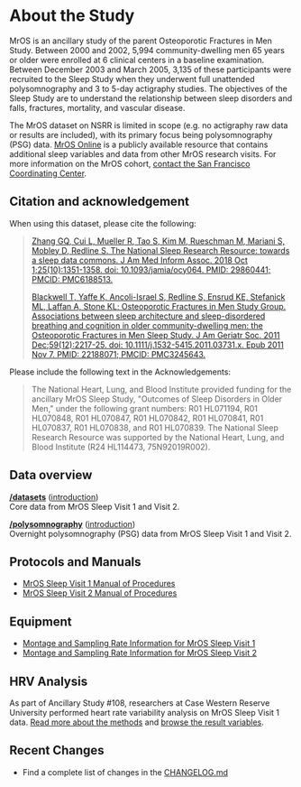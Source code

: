 # About the Study

MrOS is an ancillary study of the parent Osteoporotic Fractures in Men Study. Between 2000 and 2002, 5,994 community-dwelling men 65 years or older were enrolled at 6 clinical centers in a baseline examination. Between December 2003 and March 2005, 3,135 of these participants were recruited to the Sleep Study when they underwent full unattended polysomnography and 3 to 5-day actigraphy studies. The objectives of the Sleep Study are to understand the relationship between sleep disorders and falls, fractures, mortality, and vascular disease.

The MrOS dataset on NSRR is limited in scope (e.g. no actigraphy raw data or results are included), with its primary focus being polysomnography (PSG) data. [MrOS Online](https://mrosdata.sfcc-cpmc.net/) is a publicly available resource that contains additional sleep variables and data from other MrOS research visits. For more information on the MrOS cohort, [contact the San Francisco Coordinating Center](http://coordinatingcenter.ucsf.edu/research/studies.php).

## Citation and acknowledgement

When using this dataset, please cite the following:

> [Zhang GQ, Cui L, Mueller R, Tao S, Kim M, Rueschman M, Mariani S, Mobley D, Redline S. The National Sleep Research Resource: towards a sleep data commons. J Am Med Inform Assoc. 2018 Oct 1;25(10):1351-1358. doi: 10.1093/jamia/ocy064. PMID: 29860441; PMCID: PMC6188513.](https://pubmed.ncbi.nlm.nih.gov/29860441/)
>
> [Blackwell T, Yaffe K, Ancoli-Israel S, Redline S, Ensrud KE, Stefanick ML, Laffan A, Stone KL; Osteoporotic Fractures in Men Study Group. Associations between sleep architecture and sleep-disordered breathing and cognition in older community-dwelling men: the Osteoporotic Fractures in Men Sleep Study. J Am Geriatr Soc. 2011 Dec;59(12):2217-25. doi: 10.1111/j.1532-5415.2011.03731.x. Epub 2011 Nov 7. PMID: 22188071; PMCID: PMC3245643.](https://pubmed.ncbi.nlm.nih.gov/22188071/)

Please include the following text in the Acknowledgements:

> The National Heart, Lung, and Blood Institute provided funding for the ancillary MrOS Sleep Study, "Outcomes of Sleep Disorders in Older Men," under the following grant numbers: R01 HL071194, R01 HL070848, R01 HL070847, R01 HL070842, R01 HL070841, R01 HL070837, R01 HL070838, and R01 HL070839. The National Sleep Research Resource was supported by the National Heart, Lung, and Blood Institute (R24 HL114473, 75N92019R002).

## Data overview

**[/datasets](:files_path:/datasets)** ([introduction](:pages_path:/dataset-introduction.md)) <br/> Core data from MrOS Sleep Visit 1 and Visit 2.

**[/polysomnography](:files_path:/polysomnography)** ([introduction](:pages_path:/polysomnography-introduction.md))<br/> Overnight polysomnography (PSG) data from MrOS Sleep Visit 1 and Visit 2.

## Protocols and Manuals

- [MrOS Sleep Visit 1 Manual of Procedures](:files_path:/documentation?f=MrOS_Visit1_PSG_Manual_of_Procedures.pdf)
- [MrOS Sleep Visit 2 Manual of Procedures](:files_path:/documentation?f=MrOS_Visit2_PSG_Manual_of_Procedures.pdf)

## Equipment
- [Montage and Sampling Rate Information for MrOS Sleep Visit 1](:pages_path:/equipment-mros1.md)
- [Montage and Sampling Rate Information for MrOS Sleep Visit 2](:pages_path:/equipment-mros2.md)

## HRV Analysis

As part of Ancillary Study #108, researchers at Case Western Reserve University performed heart rate variability analysis on MrOS Sleep Visit 1 data. [Read more about the methods](:files_path:/documentation?f=MrOS_Visit1_HVS_Dataset_Information.pdf) and [browse the result variables](https://www.sleepdata.org/datasets/mros/variables?folder=HRV+Analysis).

## Recent Changes

- Find a complete list of changes in the [CHANGELOG.md](:pages_path:/CHANGELOG.md)
